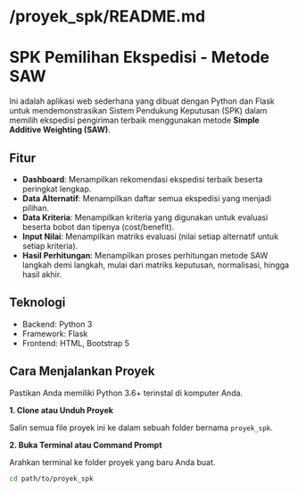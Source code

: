 # /proyek_spk/README.md

# SPK Pemilihan Ekspedisi - Metode SAW

Ini adalah aplikasi web sederhana yang dibuat dengan Python dan Flask untuk mendemonstrasikan Sistem Pendukung Keputusan (SPK) dalam memilih ekspedisi pengiriman terbaik menggunakan metode **Simple Additive Weighting (SAW)**.

## Fitur

- **Dashboard**: Menampilkan rekomendasi ekspedisi terbaik beserta peringkat lengkap.
- **Data Alternatif**: Menampilkan daftar semua ekspedisi yang menjadi pilihan.
- **Data Kriteria**: Menampilkan kriteria yang digunakan untuk evaluasi beserta bobot dan tipenya (cost/benefit).
- **Input Nilai**: Menampilkan matriks evaluasi (nilai setiap alternatif untuk setiap kriteria).
- **Hasil Perhitungan**: Menampilkan proses perhitungan metode SAW langkah demi langkah, mulai dari matriks keputusan, normalisasi, hingga hasil akhir.

## Teknologi

- Backend: Python 3
- Framework: Flask
- Frontend: HTML, Bootstrap 5

## Cara Menjalankan Proyek

Pastikan Anda memiliki Python 3.6+ terinstal di komputer Anda.

**1. Clone atau Unduh Proyek**

Salin semua file proyek ini ke dalam sebuah folder bernama `proyek_spk`.

**2. Buka Terminal atau Command Prompt**

Arahkan terminal ke folder proyek yang baru Anda buat.
```bash
cd path/to/proyek_spk